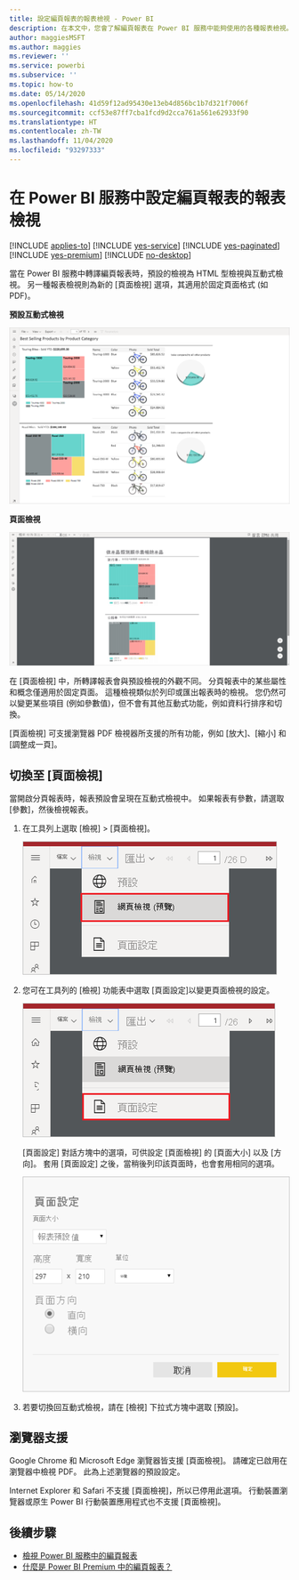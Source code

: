 ```yaml
---
title: 設定編頁報表的報表檢視 - Power BI
description: 在本文中，您會了解編頁報表在 Power BI 服務中能夠使用的各種報表檢視。
author: maggiesMSFT
ms.author: maggies
ms.reviewer: ''
ms.service: powerbi
ms.subservice: ''
ms.topic: how-to
ms.date: 05/14/2020
ms.openlocfilehash: 41d59f12ad95430e13eb4d856bc1b7d321f7006f
ms.sourcegitcommit: ccf53e87ff7cba1fcd9d2cca761a561e62933f90
ms.translationtype: HT
ms.contentlocale: zh-TW
ms.lasthandoff: 11/04/2020
ms.locfileid: "93297333"
---
```

# <a name="set-report-views-for-paginated-reports-in-the-power-bi-service"></a>在 Power BI 服務中設定編頁報表的報表檢視

[!INCLUDE [applies-to](../includes/applies-to.md)] [!INCLUDE [yes-service](../includes/yes-service.md)] [!INCLUDE [yes-paginated](../includes/yes-paginated.md)] [!INCLUDE [yes-premium](../includes/yes-premium.md)] [!INCLUDE [no-desktop](../includes/no-desktop.md)] 

當在 Power BI 服務中轉譯編頁報表時，預設的檢視為 HTML 型檢視與互動式檢視。 另一種報表檢視則為新的 [頁面檢視] 選項，其適用於固定頁面格式 (如 PDF)。

**預設互動式檢視**

![預設檢視](media/page-view/power-bi-paginated-default-view.png)

**頁面檢視**

![頁面檢視](media/page-view/power-bi-paginated-page-view.png)

在 [頁面檢視] 中，所轉譯報表會與預設檢視的外觀不同。 分頁報表中的某些屬性和概念僅適用於固定頁面。 這種檢視類似於列印或匯出報表時的檢視。 您仍然可以變更某些項目 (例如參數值)，但不會有其他互動式功能，例如資料行排序和切換。

[頁面檢視] 可支援瀏覽器 PDF 檢視器所支援的所有功能，例如 [放大]、[縮小] 和 [調整成一頁]。

## <a name="switch-to-page-view"></a>切換至 [頁面檢視]

當開啟分頁報表時，報表預設會呈現在互動式檢視中。 如果報表有參數，請選取 [參數]，然後檢視報表。

1. 在工具列上選取 [檢視] > [頁面檢視]。

    ![切換至 [頁面檢視]](media/page-view/power-bi-paginated-page-view-dropdown.png)

2. 您可在工具列的 [檢視] 功能表中選取 [頁面設定]以變更頁面檢視的設定。 

    ![選取 [頁面設定]](media/page-view/power-bi-paginated-page-settings-dropdown.png)
    
    [頁面設定] 對話方塊中的選項，可供設定 [頁面檢視] 的 [頁面大小] 以及 [方向]。 套用 [頁面設定] 之後，當稍後列印該頁面時，也會套用相同的選項。
   
    ![[頁面設定] 對話方塊](media/page-view/power-bi-paginated-page-settings-dialog.png)

3. 若要切換回互動式檢視，請在 [檢視] 下拉式方塊中選取 [預設]。

## <a name="browser-support"></a>瀏覽器支援

Google Chrome 和 Microsoft Edge 瀏覽器皆支援 [頁面檢視]。 請確定已啟用在瀏覽器中檢視 PDF。 此為上述瀏覽器的預設設定。

Internet Explorer 和 Safari 不支援 [頁面檢視]，所以已停用此選項。 行動裝置瀏覽器或原生 Power BI 行動裝置應用程式也不支援 [頁面檢視]。  


## <a name="next-steps"></a>後續步驟

- [檢視 Power BI 服務中的編頁報表](../consumer/paginated-reports-view-power-bi-service.md)
- [什麼是 Power BI Premium 中的編頁報表？](paginated-reports-report-builder-power-bi.md)
